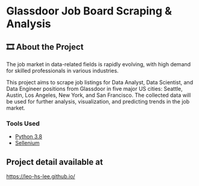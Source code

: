 # Glassdoor Job Board Scraping & Analysis

## 🎞️ About the Project
The job market in data-related fields is rapidly evolving, with high demand for skilled professionals in various industries. 

This project aims to scrape job listings for Data Analyst, Data Scientist, and Data Engineer positions from Glassdoor in five major US cities: Seattle, Austin, Los Angeles, New York, and San Francisco. The collected data will be used for further analysis, visualization, and predicting trends in the job market.

### Tools Used
* [Python 3.8](https://www.python.org/downloads/release/python-3814/)
* [Sellenium](https://developers.google.com/youtube/v3)

## Project detail available at
https://leo-hs-lee.github.io/

